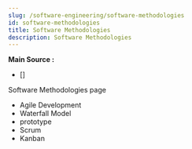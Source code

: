 ```yaml
---
slug: /software-engineering/software-methodologies
id: software-methodologies
title: Software Methodologies
description: Software Methodologies
---
```


**Main Source :**

- []

Software Methodologies page

- Agile Development
- Waterfall Model
- prototype
- Scrum
- Kanban
